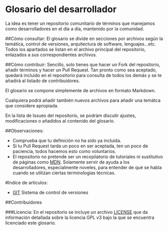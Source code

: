 Glosario del desarrollador
==========================

La idea es tener un repositorio comunitario de términos que manejamos como desarrolladores
en el día a día, mantenido por la comunidad.

##Cómo consultar:
El glosario se divide en secciones por archivos según la temática, control de versiones, 
arquitectura de software, lenguajes...etc.
Todos los apartados se listan en el archivo principal del repositorio, enlazados a sus correspondientes archivos.

##Cómo contribuir:
Sencillo, solo tienes que hacer un Fork del repositorio, añadir términos y hacer un Pull Request.
Tan pronto como sea aceptado, quedará incluido en el repositorio para consulta de todos los demás
y se te añadirá al listado de contribuidores.

El glosario se compone simplemente de archivos en formato Markdown.

Cualquiera podrá añadir también nuevos archivos para añadir una temátca que considere apropiada.

En la lista de Issues del repositorio, se podrám discutir ajustes, modificaciones o añadidos al contenido del glosario.

##Observaciones:
- Comprueba que tu definición no ha sido ya incluida.
- Si tu Pull Request tarda un poco en ser aceptada, ten un poco de paciencia, todos hacemos esto como voluntarios.
- El repositorio no pretende ser un recopilatorio de tutoriales ni sustitutivo de páginas como [MDN](http://developer.mozilla.org). Solamente
servir de ayuda a los desarrolladores, especialmente noveles, para entender de qué se habla cuando se utilizan ciertas terminologías técnicas.


#Indice de artículos:
- [GIT](git.md) Sistema de control de versiones



##Contribuidores


###Licencia:
En el repositorio se incluye un archivo [LICENSE](license.md) que da información detallada sobre la licencia GPL v3 bajo la 
que se encuentra licenciado este glosario.

